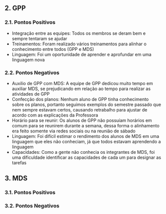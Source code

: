 ## 2. GPP
### 2.1. Pontos Positivos
* Integração entre as equipes: Todos os membros se deram bem e sempre tentaram se ajudar
* Treinamentos: Foram realizado vários treinamentos para alinhar o conhecimento entre todos (GPP e MDS)
* Linguagem: Foi um oportunidade de aprender e aprofundar em uma linguagem nova

### 2.2. Pontos Negativos
* Auxilio de GPP com MDS: A equipe de GPP dedicou muito tempo em auxiliar MDS, se prejudicando em relação ao tempo para realizar as atividades de GPP
* Confecção dos planos: Nenhum aluno de GPP tinha conhecimento sobre os planos, portanto seguimos exemplos do semestre passado que nem sempre estavam certos, causando retrabalho para ajustar de acordo com as explicações da Professora
* Horário para se reunir: Os alunos de GPP não possuíam horários em comum para se reunirem durante a semana, dessa forma o alinhamento era feito somente via redes sociais ou na reunião de sábado
* Linguagem: Foi difícil estimar o rendimento dos alunos de MDS em uma linguagem que eles não conheciam, já que todos estavam aprendendo a linguagem
* Capacidades: Como a gente não conhecia os integrantes de MDS, foi uma dificuldade identificar as capacidades de cada um para designar as tarefas

## 3. MDS
### 3.1. Pontos Positivos
### 3.2. Pontos Negativos